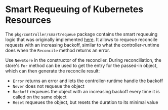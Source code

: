 # Smart Requeuing of Kubernetes Resources

The `pkg/controller/smartrequeue` package contains the smart requeuing logic that was originally implemented [here](https://github.com/openmcp-project/cluster-provider-kind/tree/v0.0.7/pkg/smartrequeue). It allows to requeue reconcile requests with an increasing backoff, similar to what the controller-runtime does when the `Reconcile` method returns an error.

Use `NewStore` in the constructor of the reconciler. During reconciliation, the store's `For` method can be used to get the entry for the passed-in object, which can then generate the reconcile result:
- `Error` returns an error and lets the controller-runtime handle the backoff
- `Never` does not requeue the object
- `Backoff` requeues the object with an increasing backoff every time it is called on the same object
- `Reset` requeues the object, but resets the duration to its minimal value
